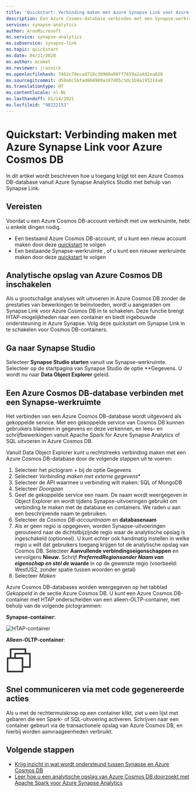 ```yaml
---
title: 'Quickstart: Verbinding maken met Azure Synapse Link voor Azure Cosmos DB'
description: Een Azure Cosmos-database verbinden met een Synapse-werkruimte met behulp van Synapse Link
services: synapse-analytics
author: ArnoMicrosoft
ms.service: synapse-analytics
ms.subservice: synapse-link
ms.topic: quickstart
ms.date: 04/21/2020
ms.author: acomet
ms.reviewer: jrasnick
ms.openlocfilehash: 7462c78ecad718c30980a98ff7659a2a4d2ea020
ms.sourcegitcommit: d59abc5bfad604909a107d05c5dc1b9a193214a8
ms.translationtype: HT
ms.contentlocale: nl-NL
ms.lasthandoff: 01/14/2021
ms.locfileid: "98222153"
---
```

# <a name="quickstart-connect-to-azure-synapse-link-for-azure-cosmos-db"></a>Quickstart: Verbinding maken met Azure Synapse Link voor Azure Cosmos DB

In dit artikel wordt beschreven hoe u toegang krijgt tot een Azure Cosmos DB-database vanuit Azure Synapse Analytics Studio met behulp van Synapse Link. 

## <a name="prerequisites"></a>Vereisten

Voordat u een Azure Cosmos DB-account verbindt met uw werkruimte, hebt u enkele dingen nodig.

* Een bestaand Azure Cosmos DB-account, of u kunt een nieuw account maken door deze [quickstart](../cosmos-db/how-to-manage-database-account.md) te volgen
* Een bestaande Synapse-werkruimte , of u kunt een nieuwe werkruimte maken door deze [quickstart](./quickstart-create-workspace.md) te volgen 

## <a name="enable-azure-cosmos-db-analytical-store"></a>Analytische opslag van Azure Cosmos DB inschakelen

Als u grootschalige analyses wilt uitvoeren in Azure Cosmos DB zonder de prestaties van bewerkingen te beïnvloeden, wordt u aangeraden om Synapse Link voor Azure Cosmos DB in te schakelen. Deze functie brengt HTAP-mogelijkheden naar een container en biedt ingebouwde ondersteuning in Azure Synapse. Volg deze quickstart om Synapse Link in te schakelen voor Cosmos DB-containers.

## <a name="navigate-to-synapse-studio"></a>Ga naar Synapse Studio

Selecteer **Synapse Studio starten** vanuit uw Synapse-werkruimte. Selecteer op de startpagina van Synapse Studio de optie **Gegevens. U wordt nu naar **Data Object Explorer** geleid.

## <a name="connect-an-azure-cosmos-db-database-to-a-synapse-workspace"></a>Een Azure Cosmos DB-database verbinden met een Synapse-werkruimte

Het verbinden van een Azure Cosmos DB-database wordt uitgevoerd als gekoppelde service. Met een gekoppelde service van Cosmos DB kunnen gebruikers bladeren in gegevens en deze verkennen, en lees- en schrijfbewerkingen vanuit Apache Spark for Azure Synapse Analytics of SQL uitvoeren in Azure Cosmos DB.

Vanuit Data Object Explorer kunt u rechtstreeks verbinding maken met een Azure Cosmos DB-database door de volgende stappen uit te voeren:

1. Selecteer het pictogram *_+_* bij de optie Gegevens
2. Selecteer *Verbinding maken met externe gegevens**
3. Selecteer de API waarmee u verbinding wilt maken: SQL of MongoDB
4. Selecteer *_Doorgaan_*
5. Geef de gekoppelde service een naam. De naam wordt weergegeven in Object Explorer en wordt tijdens Synapse-uitvoeringen gebruikt om verbinding te maken met de database en containers. We raden u aan een beschrijvende naam te gebruiken.
6. Selecteer de *Cosmos DB-accountnaam* en **databasenaam**
7. Als er geen regio is opgegeven, worden Synapse-uitvoeringen gerouteerd naar de dichtstbijzijnde regio waar de analytische opslag is ingeschakeld (optioneel). U kunt echter ook handmatig instellen in welke regio u wilt dat gebruikers toegang krijgen tot de analytische opslag van Cosmos DB. Selecteer **Aanvullende verbindingseigenschappen** en vervolgens **Nieuw**. Schrijf **_PreferredRegions_*onder **Naam van eigenschap** en stel de* waarde** in op de gewenste regio (voorbeeld: WestUS2, zonder spatie tussen woorden en getal)
8. Selecteer *_Maken_*

Azure Cosmos DB-databases worden weergegeven op het tabblad *Gekoppeld* in de sectie Azure Cosmos DB. U kunt een Azure Cosmos DB-container met HTAP onderscheiden van een alleen-OLTP-container, met behulp van de volgende pictogrammen:

**Synapse-container**:

![HTAP-container](./media/quickstart-connect-synapse-link-cosmosdb/htap-container.png)

**Alleen-OLTP-container**:

![OLTP-container](./media/quickstart-connect-synapse-link-cosmosdb/oltp-container.png)

## <a name="quickly-interact-with-code-generated-actions"></a>Snel communiceren via met code gegenereerde acties

Als u met de rechtermuisknop op een container klikt, ziet u een lijst met gebaren die een Spark- of SQL-uitvoering activeren. Schrijven naar een container gebeurt via de transactionele opslag van Azure Cosmos DB, en hierbij worden aanvraageenheden verbruikt.  

## <a name="next-steps"></a>Volgende stappen

* [Krijg inzicht in wat wordt ondersteund tussen Synapse en Azure Cosmos DB](./synapse-link/concept-synapse-link-cosmos-db-support.md)
* [Leer hoe u een analytische opslag van Azure Cosmos DB doorzoekt met Apache Spark voor Azure Synapse Analytics](synapse-link/how-to-query-analytical-store-spark.md)
